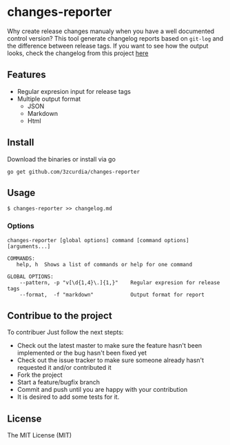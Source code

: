 # changes-reporter

Why create release changes manualy when you have a well documented control version?
This tool generate changelog reports based on ```git-log``` and the difference between release tags. 
If you want to see how the output looks, check the changelog from this project [here](./changelog.md) 

## Features

* Regular expresion input for release tags
* Multiple output format
  * JSON
  * Markdown
  * Html

## Install

Download the binaries or install via go

    go get github.com/3zcurdia/changes-reporter

## Usage

    $ changes-reporter >> changelog.md

### Options

    changes-reporter [global options] command [command options] [arguments...]

    COMMANDS:
       help, h  Shows a list of commands or help for one command

    GLOBAL OPTIONS:
        --pattern, -p "v[\d{1,4}\.]{1,}"	Regular expresion for release tags
        --format,  -f "markdown"	      	Output format for report


## Contribue to the project

To contribuer Just follow the next stepts:

* Check out the latest master to make sure the feature hasn't been implemented or the bug hasn't been fixed yet
* Check out the issue tracker to make sure someone already hasn't requested it and/or contributed it
* Fork the project
* Start a feature/bugfix branch
* Commit and push until you are happy with your contribution
* It is desired to add some tests for it.

## License

The MIT License (MIT)
